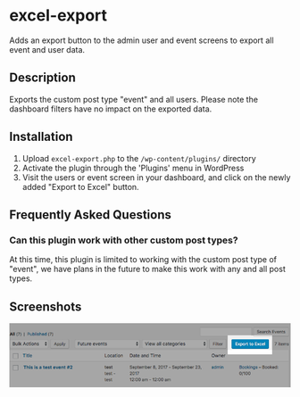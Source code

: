 # excel-export
Adds an export button to the admin user and event screens to export all event and user data.

## Description ##

Exports the custom post type "event" and all users. Please note the dashboard filters have no impact on the exported data.

## Installation ##

1. Upload `excel-export.php` to the `/wp-content/plugins/` directory
2. Activate the plugin through the 'Plugins' menu in WordPress
3. Visit the users or event screen in your dashboard, and click on the newly added "Export to Excel" button.

## Frequently Asked Questions ##

### Can this plugin work with other custom post types? ###

At this time, this plugin is limited to working with the custom post type of "event", we have plans in the future to make this work with any and all post types.

## Screenshots ##

![Export Button](https://github.com/BCcampus/excel-export/blob/master/assets/img/export_button.png)
